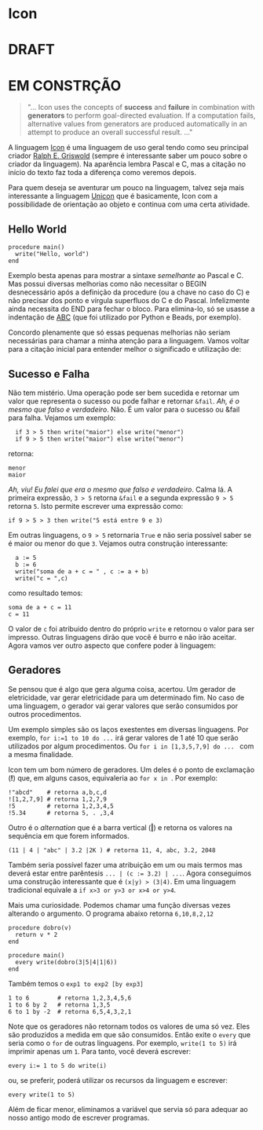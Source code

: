 # Icon



# DRAFT

# EM CONSTRÇÃO





> "... Icon uses the concepts of **success** and **failure** in combination with **generators** to perform goal-directed evaluation. If a computation fails, alternative values from generators are produced automatically in an attempt to produce an overall successful result. ..."



A linguagem [Icon](https://www2.cs.arizona.edu/icon/https://www2.cs.arizona.edu/icon/) é uma linguagem de uso geral tendo como seu principal criador [Ralph E. Griswold](https://www2.cs.arizona.edu/~ralph/) (sempre é interessante saber um pouco sobre o criador da linguagem). Na aparência lembra Pascal e C, mas a citação no início do texto faz toda a diferença como veremos depois. 

Para quem deseja se aventurar um pouco na linguagem, talvez seja mais interessante a linguagem [Unicon](http://www.unicon.org/) que é basicamente, Icon com a possibilidade de orientação ao objeto e continua com uma certa atividade. 

## Hello World

```objectpascal
procedure main()
  write("Hello, world")
end
```

Exemplo besta apenas para mostrar a sintaxe *semelhante* ao Pascal e C.  Mas possui diversas melhorias como não necessitar o BEGIN desnecessário após a definição da procedure (ou a chave no caso do C) e não precisar dos ponto e vírgula superfluos do C e do Pascal. Infelizmente ainda necessita do END para fechar o bloco. Para elimina-lo, só se usasse a indentação de [ABC](https://homepages.cwi.nl/~steven/abc/) (que foi utilizado por Python e Beads, por exemplo). 

Concordo plenamente que só essas pequenas melhorias não seriam necessárias para chamar a minha atenção para a linguagem. Vamos voltar para a citação inicial para entender melhor o significado e utilização de:

## Sucesso e Falha

Não tem mistério. Uma operação pode ser bem sucedida e retornar um valor que representa o sucesso ou pode falhar e retornar ```&fail```. *Ah, é o mesmo que falso e verdadeiro*. Não. É um valor para o sucesso ou &fail para falha. Vejamos um exemplo:

```objectpascal
  if 3 > 5 then write("maior") else write("menor")
  if 9 > 5 then write("maior") else write("menor")
```

retorna:

```
menor
maior
```

*Ah, viu! Eu falei que era o mesmo que falso e verdadeiro*. Calma lá. A primeira expressão, ```3 > 5``` retorna ```&fail``` e a segunda expressão ```9 > 5``` retorna ```5```. Isto permite escrever uma expressão como:

```objectpascal
if 9 > 5 > 3 then write("5 está entre 9 e 3)
```

Em outras linguagens, o ```9 > 5``` retornaria ```True``` e não seria possível saber se é maior ou menor do que ```3```.  Vejamos outra construção interessante:

```objectpascal
  a := 5
  b := 6
  write("soma de a + c = " , c := a + b)
  write("c = ",c)
```

como resultado temos:

```
soma de a + c = 11
c = 11
```

O valor de ```c``` foi atribuido dentro do próprio ```write``` e retornou o valor para ser impresso. Outras linguagens dirão que você é burro e não irão aceitar.  Agora vamos ver outro aspecto que confere poder à linguagem:

## Geradores

Se pensou que é algo que gera alguma coisa, acertou. Um gerador de eletricidade, var gerar eletricidade para um determinado fim. No caso de uma linguagem, o gerador vai gerar valores que serão consumidos por outros procedimentos. 

Um exemplo simples são os laços exestentes em diversas linguagens. Por exemplo, ```for i:=1 to 10 do ...``` irá gerar valores de 1 até 10 que serão utilizados por algum procedimentos. Ou ```for i in [1,3,5,7,9] do ... ``` com a mesma finalidade.

Icon tem um bom número de geradores. Um deles é o ponto de exclamação (**!**) que, em alguns casos, equivaleria ao ```for x in ```.  Por exemplo:

```objectpascal
!"abcd"    # retorna a,b,c,d
![1,2,7,9] # retorna 1,2,7,9
!5         # retorna 1,2,3,4,5
!5.34      # retorna 5, . ,3,4
```

Outro é o *alternation* que é a barra vertical (**|**) e retorna os valores na sequência em que forem informados.

```objectpascal
(11 | 4 | "abc" | 3.2 |2K ) # retorna 11, 4, abc, 3.2, 2048
```

Também seria possível fazer uma atribuição em um ou mais termos mas deverá estar entre parêntesis ```... | (c := 3.2) | ...```. Agora conseguimos uma construção interessante que é ```(x|y) > (3|4)```. Em uma linguagem tradicional equivale a ```if x>3 or y>3 or x>4 or y>4```.

Mais uma curiosidade. Podemos chamar uma função diversas vezes alterando o argumento. O programa abaixo retorna ```6,10,8,2,12```

```objectpascal
procedure dobro(v)
  return v * 2
end

procedure main()
  every write(dobro(3|5|4|1|6))
end
```

Também temos o ```exp1 to exp2 [by exp3] ``` 

```objectpascal
1 to 6        # retorna 1,2,3,4,5,6
1 to 6 by 2   # retorna 1,3,5
6 to 1 by -2  # retorna 6,5,4,3,2,1
```

Note que os geradores não retornam todos os valores de uma só vez. Eles são produzidos a medida em que são consumidos. Então exite o ```every``` que seria como o ```for``` de outras linguagens. Por exemplo, ```write(1 to 5)``` irá imprimir apenas um ```1```. Para tanto, você deverá escrever:

```objectpascal
every i:= 1 to 5 do write(i)
```

ou, se preferir, poderá utilizar os recursos da linguagem e escrever:

```objectpascal
every write(1 to 5)
```

Além de ficar menor, eliminamos a variável que servia só para adequar ao nosso antigo modo de escrever programas.








